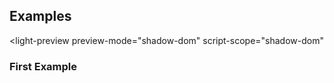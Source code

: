 ---
---


## Examples

<light-preview
  preview-mode="shadow-dom"
  script-scope="shadow-dom"
>
  <script slot="code" type="text/plain">
    <style>
    *, :after, :before {
      box-sizing: border-box;
    }
    [contenteditable="true"] {
      caret-color: var(--color-link);
      text-align: start;
      white-space: break-spaces;
      margin: 0;
      flex-grow: 2;
      flex-shrink: 0;
      display: grid;
      grid-template-columns: auto;
      place-content: start;
      white-space: pre;
      word-wrap: normal;
      min-height: 100%;
      padding: 4px 0;
      outline: none;
    counter-reset: line;
    }

    [contenteditable="true"] > [part~="gutter"]::before {
      user-select: none;
      counter-increment: line;
      content: counter(line);
      display: inline-block;
      border-right: 1px solid #ddd;
      padding: 0 .5em;
      margin-right: .5em;
      color: #888;
    }
    [contenteditable="true"] > [part~="line"] {
      min-height: 1lh;
      min-width: 1ch;
      display: block;
      white-space: pre;
      word-wrap: normal;
      padding: 0px 2px 0px 6px;
    }

    [part~="scroller"] {
      display: flex;
      align-items: flex-start;
      font-family: monospace;
      line-height: 1.4;
      height: 100%;
      overflow: auto;
      position: relative;
      z-index: 0;
      overflow-anchor: none;
      max-block-size:  50dvh;
    }

    </style>
    <content-editor>
      <div part="scroller">
        <div part="cursor" style="position: absolute; height: 1px; width: 1px; top: var(--top, 0px); left: var(--left, 0px);"></div>
        <div part="content" contenteditable="true"></div>
      </div>
    </content-editor>
  </script>
</light-preview>

### First Example
